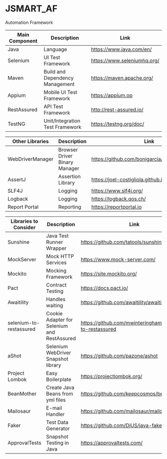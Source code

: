 # JSMART_AF
Automation Framework

| Main Component | Description | Link |
| --- | --- | --- |
|  Java  | Language | https://www.java.com/en/  |
| Selenium | UI Test Framework | https://www.seleniumhq.org/ |
| Maven | Build and Dependency Management | https://maven.apache.org/ |
| Appium | Mobile UI Test Framework | https://appium.op |
| RestAssured | API Test Framework | http://rest-assured.io/ |
| TestNG | Unit/Integration Test Framework | https://testng.org/doc/ |

| Other Libraries | Description | Link |
| --- | --- | --- |
| WebDriverManager | Browser Driver Binary Manager | https://github.com/bonigarcia/webdrivermanager |
| AssertJ | Assertion Library | https://joel-costigliola.github.io/assertj/ |
| SLF4J | Logging | https://www.slf4j.org/ |
| Logback | Logging | https://logback.qos.ch/ |
| Report Portal | Reporting | https://reportportal.io |

| Libraries to Consider | Description | Link |
| --- | --- | --- |
| Sunshine | Java Test Runner Wrapper | https://github.com/tatools/sunshine/ |
| MockServer | Mock HTTP Services | https://www.mock-server.com/ |
| Mockito | Mocking Framework | https://site.mockito.org/ |
| Pact | Contract Testing | https://docs.pact.io/ |
| Awaitility | Handles waiting | https://github.com/awaitility/awaitility |
| selenium-to-restassured | Cookie Adapter for Selenium and RestAssured | https://github.com/mwinteringham/selenium-to-restassured |
| aShot | Selenium WebDriver Snapshot library | https://github.com/pazone/ashot |
| Project Lombok | Easy Boilerplate | https://projectlombok.org/ |
| BeanMother | Create Java Beans from yml files | https://github.com/keepcosmos/beanmother |
| Mailosaur | E-mail Handler | https://github.com/mailosaur/mailosaur-java |
| Faker | Test Data Generator | https://github.com/DiUS/java-faker |
| ApprovalTests| Snapshot Testing in Java | https://approvaltests.com/ |
